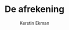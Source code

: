 ---
title: "De afrekening"
author: "Kerstin Ekman"
isbn: ""
isbn13: "9789044525359"
rating: "3"
publisher: "De Geus"
pages: "480"
publishYear: "2014"
read: "2019"
goodreads_id: "23438231"
---
